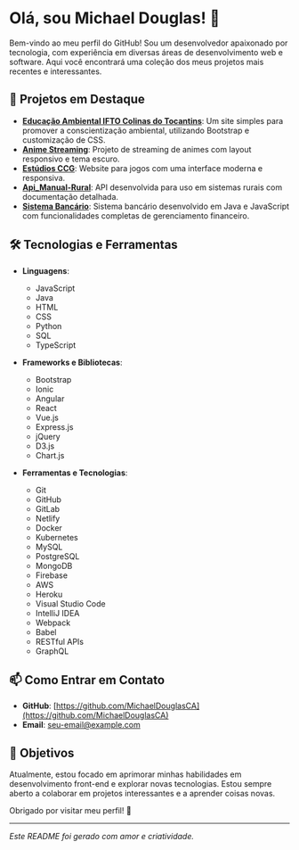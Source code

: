 # Olá, sou Michael Douglas! 👋

Bem-vindo ao meu perfil do GitHub! Sou um desenvolvedor apaixonado por tecnologia, com experiência em diversas áreas de desenvolvimento web e software. Aqui você encontrará uma coleção dos meus projetos mais recentes e interessantes.

## 🚀 Projetos em Destaque

- **[Educação Ambiental IFTO Colinas do Tocantins](https://michaeldouglasca.github.io/Educacao-Ambiental-IFTO-Colinas-do-Tocantins/)**: Um site simples para promover a conscientização ambiental, utilizando Bootstrap e customização de CSS.
- **[Anime Streaming](#)**: Projeto de streaming de animes com layout responsivo e tema escuro.
- **[Estúdios CCG](#)**: Website para jogos com uma interface moderna e responsiva.
- **[Api_Manual-Rural](#)**: API desenvolvida para uso em sistemas rurais com documentação detalhada.
- **[Sistema Bancário](#)**: Sistema bancário desenvolvido em Java e JavaScript com funcionalidades completas de gerenciamento financeiro.

## 🛠 Tecnologias e Ferramentas

- **Linguagens**: 
  - JavaScript
  - Java
  - HTML
  - CSS
  - Python
  - SQL
  - TypeScript

- **Frameworks e Bibliotecas**: 
  - Bootstrap
  - Ionic
  - Angular
  - React
  - Vue.js
  - Express.js
  - jQuery
  - D3.js
  - Chart.js

- **Ferramentas e Tecnologias**: 
  - Git
  - GitHub
  - GitLab
  - Netlify
  - Docker
  - Kubernetes
  - MySQL
  - PostgreSQL
  - MongoDB
  - Firebase
  - AWS
  - Heroku
  - Visual Studio Code
  - IntelliJ IDEA
  - Webpack
  - Babel
  - RESTful APIs
  - GraphQL

## 📫 Como Entrar em Contato

- **GitHub**: [https://github.com/MichaelDouglasCA](https://github.com/MichaelDouglasCA)
- **Email**: [seu-email@example.com](mailto:seu-email@example.com)

## 🎯 Objetivos

Atualmente, estou focado em aprimorar minhas habilidades em desenvolvimento front-end e explorar novas tecnologias. Estou sempre aberto a colaborar em projetos interessantes e a aprender coisas novas.

Obrigado por visitar meu perfil! 🚀

---

*Este README foi gerado com amor e criatividade.*

